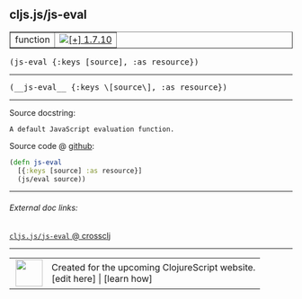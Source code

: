 ## cljs.js/js-eval



 <table border="1">
<tr>
<td>function</td>
<td><a href="https://github.com/cljsinfo/cljs-api-docs/tree/1.7.10"><img valign="middle" alt="[+] 1.7.10" title="Added in 1.7.10" src="https://img.shields.io/badge/+-1.7.10-lightgrey.svg"></a> </td>
</tr>
</table>

<samp>(js-eval {:keys \[source\], :as resource})</samp><br>

---

 <samp>
(__js-eval__ {:keys \[source\], :as resource})<br>
</samp>

---





Source docstring:

```
A default JavaScript evaluation function.
```


Source code @ [github]():

```clj
(defn js-eval
  [{:keys [source] :as resource}]
  (js/eval source))
```

<!--
Repo - tag - source tree - lines:

 <pre>

</pre>

-->

---



###### External doc links:

[`cljs.js/js-eval` @ crossclj](http://crossclj.info/fun/cljs.js.cljs/js-eval.html)<br>

---

 <table>
<tr><td>
<img valign="middle" align="right" width="48px" src="http://i.imgur.com/Hi20huC.png">
</td><td>
Created for the upcoming ClojureScript website.<br>
[edit here] | [learn how]
</td></tr></table>

[edit here]:https://github.com/cljsinfo/cljs-api-docs/blob/master/cljsdoc/cljs.js/js-eval.cljsdoc
[learn how]:https://github.com/cljsinfo/cljs-api-docs/wiki/cljsdoc-files

<!--

This information was too distracting to show to readers, but I'll leave it
commented here since it is helpful to:

- pretty-print the data used to generate this document
- and show how to retrieve that data



The API data for this symbol:

```clj
{:ns "cljs.js",
 :name "js-eval",
 :signature ["[{:keys [source], :as resource}]"],
 :name-encode "js-eval",
 :history [["+" "1.7.10"]],
 :type "function",
 :full-name-encode "cljs.js/js-eval",
 :source {:code "(defn js-eval\n  [{:keys [source] :as resource}]\n  (js/eval source))",
          :title "Source code",
          :repo "clojurescript",
          :tag "r1.8.40",
          :filename "src/main/cljs/cljs/js.cljs",
          :lines [101 104],
          :url "https://github.com/clojure/clojurescript/blob/r1.8.40/src/main/cljs/cljs/js.cljs#L101-L104"},
 :usage ["(js-eval {:keys [source], :as resource})"],
 :full-name "cljs.js/js-eval",
 :docstring "A default JavaScript evaluation function.",
 :cljsdoc-url "https://github.com/cljsinfo/cljs-api-docs/blob/master/cljsdoc/cljs.js/js-eval.cljsdoc"}

```

Retrieve the API data for this symbol:

```clj
;; from Clojure REPL
(require '[clojure.edn :as edn])
(-> (slurp "https://raw.githubusercontent.com/cljsinfo/cljs-api-docs/catalog/cljs-api.edn")
    (edn/read-string)
    (get-in [:symbols "cljs.js/js-eval"]))
```

-->
